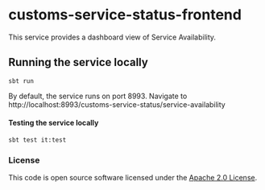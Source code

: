 
# customs-service-status-frontend

This service provides a dashboard view of Service Availability.

## Running the service locally
`sbt run`

By default, the service runs on port 8993. Navigate to http://localhost:8993/customs-service-status/service-availability

#### Testing the service locally
`sbt test it:test`

### License

This code is open source software licensed under the [Apache 2.0 License]("http://www.apache.org/licenses/LICENSE-2.0.html").